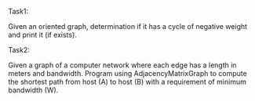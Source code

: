 Task1:

Given an oriented graph, determination if it has a cycle of negative weight and print it (if exists).

Task2:

Given a graph of a computer network where each edge has a length in meters and bandwidth.
Program using AdjacencyMatrixGraph to compute the shortest path from host (A) to host (B) with a requirement of minimum bandwidth (W).
